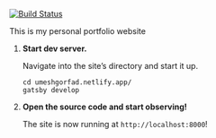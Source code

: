 [![Build Status](https://travis-ci.org/zonayedpca/umeshgorfad.netlify.app.svg?branch=master)](https://travis-ci.org/zonayedpca/umeshgorfad.netlify.app)

This is my personal portfolio website

1.  **Start dev server.**

    Navigate into the site’s directory and start it up.

    ```shell
    cd umeshgorfad.netlify.app/
    gatsby develop
    ```

2.  **Open the source code and start observing!**

    The site is now running at `http://localhost:8000`!
